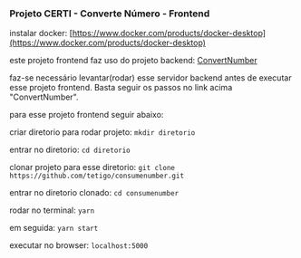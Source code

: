 ### Projeto CERTI - Converte Número - Frontend

instalar docker: [https://www.docker.com/products/docker-desktop](https://www.docker.com/products/docker-desktop) 


este projeto frontend faz uso do projeto backend: [ConvertNumber](https://github.com/tetigo/convertnumber.git)


faz-se necessário levantar(rodar) esse servidor backend antes de executar esse projeto frontend. Basta seguir os passos no link acima "ConvertNumber".


para esse projeto frontend seguir abaixo:


criar diretorio para rodar projeto: `mkdir diretorio`


entrar no diretorio: `cd diretorio`


clonar projeto para esse diretorio: `git clone https://github.com/tetigo/consumenumber.git`


entrar no diretorio clonado: `cd consumenumber`


rodar no terminal: `yarn`


em seguida: `yarn start`


executar no browser: `localhost:5000`



